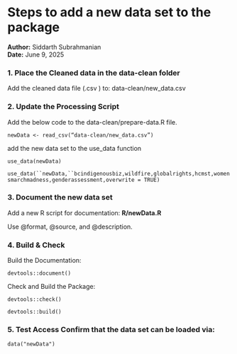 # Steps to add a new data set to the package

**Author:** Siddarth Subrahmanian\
**Date:** June 9, 2025

### 1. Place the Cleaned data in the data-clean folder

Add the cleaned data file (.csv ) to:
data-clean/new_data.csv

### 2. Update the Processing Script

Add the below code to the data-clean/prepare-data.R file.

`newData <- read_csv(“data-clean/new_data.csv”)`

add the new data set to the use_data function

`use_data(newData)`

``` use_data(``newData,``bcindigenousbiz,wildfire,globalrights,hcmst,womensmarchmadness,genderassessment,overwrite = TRUE) ```

### 3. Document the new data set

Add a new R script for documentation: **R/newData.R**

Use @format, @source, and @description.

### 4. Build & Check

Build the Documentation:

`devtools::document()`

Check and Build the Package:

`devtools::check()`

`devtools::build()`

### 5. Test Access Confirm that the data set can be loaded via:

`data("newData")`
